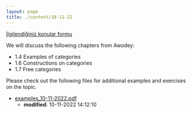 ```yaml
---
layout: page
title: ./content/10-11-22
---
```


[İlgilendiğiniz konular formu](https://forms.gle/85iA3TmLVUBPzmJM6)

We will discuss the following chapters from Awodey:

* 1.4 Examples of categories
* 1.6 Constructions on categories
* 1.7 Free categories

Please check out the following files for additional examples and exercises on the topic.
* [examples_10-11-2022.pdf](./examples_10-11-2022.pdf)
	* **modified**: 10-11-2022 14:12:10
